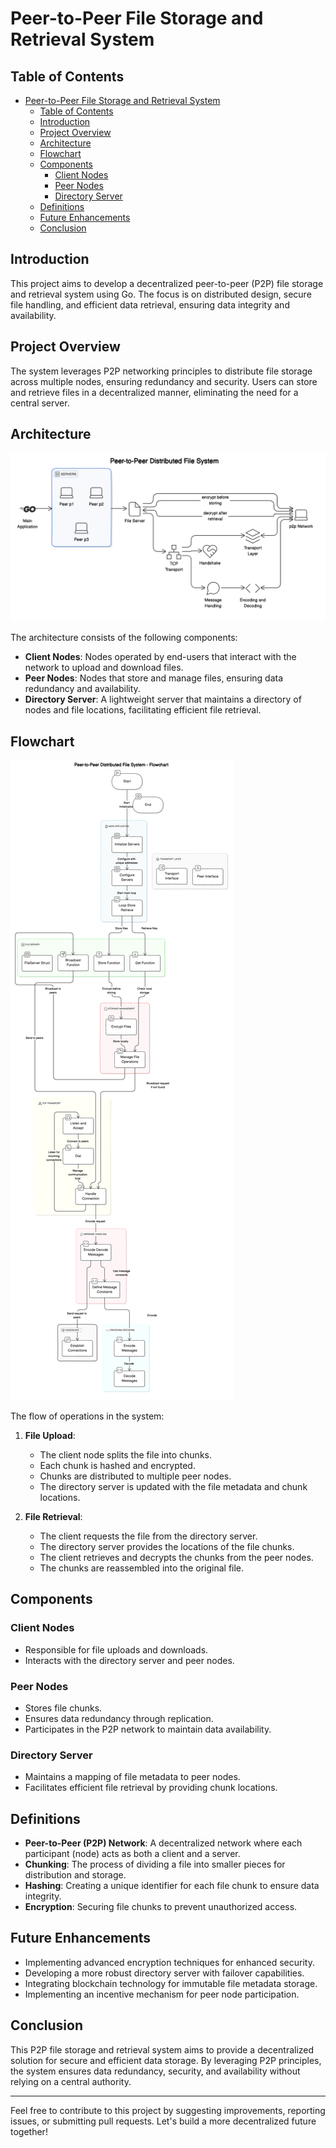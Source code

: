 # Peer-to-Peer File Storage and Retrieval System

## Table of Contents
- [Peer-to-Peer File Storage and Retrieval System](#peer-to-peer-file-storage-and-retrieval-system)
  - [Table of Contents](#table-of-contents)
  - [Introduction](#introduction)
  - [Project Overview](#project-overview)
  - [Architecture](#architecture)
  - [Flowchart](#flowchart)
  - [Components](#components)
    - [Client Nodes](#client-nodes)
    - [Peer Nodes](#peer-nodes)
    - [Directory Server](#directory-server)
  - [Definitions](#definitions)
  - [Future Enhancements](#future-enhancements)
  - [Conclusion](#conclusion)

## Introduction
This project aims to develop a decentralized peer-to-peer (P2P) file storage and retrieval system using Go. The focus is on distributed design, secure file handling, and efficient data retrieval, ensuring data integrity and availability.

## Project Overview
The system leverages P2P networking principles to distribute file storage across multiple nodes, ensuring redundancy and security. Users can store and retrieve files in a decentralized manner, eliminating the need for a central server.

## Architecture
![Architecture Diagram](/p2p_cloud.png)

The architecture consists of the following components:
- **Client Nodes**: Nodes operated by end-users that interact with the network to upload and download files.
- **Peer Nodes**: Nodes that store and manage files, ensuring data redundancy and availability.
- **Directory Server**: A lightweight server that maintains a directory of nodes and file locations, facilitating efficient file retrieval.

## Flowchart
![Flowchart Diagram](/p2p.png)

The flow of operations in the system:
1. **File Upload**:
   - The client node splits the file into chunks.
   - Each chunk is hashed and encrypted.
   - Chunks are distributed to multiple peer nodes.
   - The directory server is updated with the file metadata and chunk locations.
   
2. **File Retrieval**:
   - The client requests the file from the directory server.
   - The directory server provides the locations of the file chunks.
   - The client retrieves and decrypts the chunks from the peer nodes.
   - The chunks are reassembled into the original file.

## Components
### Client Nodes
- Responsible for file uploads and downloads.
- Interacts with the directory server and peer nodes.

### Peer Nodes
- Stores file chunks.
- Ensures data redundancy through replication.
- Participates in the P2P network to maintain data availability.

### Directory Server
- Maintains a mapping of file metadata to peer nodes.
- Facilitates efficient file retrieval by providing chunk locations.

## Definitions
- **Peer-to-Peer (P2P) Network**: A decentralized network where each participant (node) acts as both a client and a server.
- **Chunking**: The process of dividing a file into smaller pieces for distribution and storage.
- **Hashing**: Creating a unique identifier for each file chunk to ensure data integrity.
- **Encryption**: Securing file chunks to prevent unauthorized access.

## Future Enhancements
- Implementing advanced encryption techniques for enhanced security.
- Developing a more robust directory server with failover capabilities.
- Integrating blockchain technology for immutable file metadata storage.
- Implementing an incentive mechanism for peer node participation.

## Conclusion
This P2P file storage and retrieval system aims to provide a decentralized solution for secure and efficient data storage. By leveraging P2P principles, the system ensures data redundancy, security, and availability without relying on a central authority.

---

Feel free to contribute to this project by suggesting improvements, reporting issues, or submitting pull requests. Let's build a more decentralized future together!

